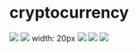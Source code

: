 # cryptocurrency

![](https://img.shields.io/badge/-informational?style=flat-square&logo=BITCOIN&logoColor=white&color=0d1017) 
![](https://assets.coingecko.com/coins/images/1/large/bitcoin.png?1547033579) width: 20px
![](https://img.shields.io/badge/-informational?style=flat-square&logo=ETHEREUM&logoColor=black&color=0d1017)
![](https://img.shields.io/badge/-informational?style=flat-square&logo=Binance&logoColor=&color=0d1017)
![](https://img.shields.io/badge/-informational?style=flat-square&logo=Tether&logoColor=&color=0d1017)
